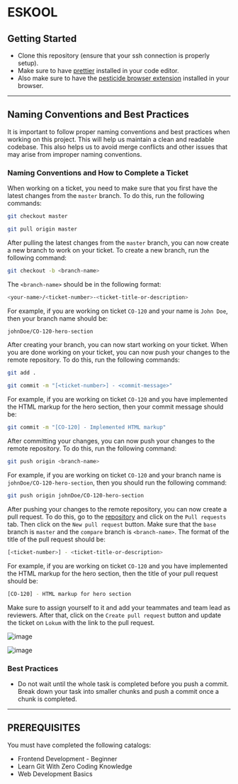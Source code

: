 # ESKOOL

## Getting Started

- Clone this repository (ensure that your ssh connection is properly setup).
- Make sure to have [prettier](https://prettier.io/) installed in your code editor.
- Also make sure to have the [pesticide browser extension](https://chrome.google.com/webstore/detail/pesticide-for-chrome-with/neonnmencpneifkhlmhmfhfiklgjmloi) installed in your browser.

---

## Naming Conventions and Best Practices

It is important to follow proper naming conventions and best practices when working on this project. This will help us maintain a clean and readable codebase. This also helps us to avoid merge conflicts and other issues that may arise from improper naming conventions.

### Naming Conventions and How to Complete a Ticket

When working on a ticket, you need to make sure that you first have the latest changes from the `master` branch. To do this, run the following commands:

```bash
git checkout master

git pull origin master
```

After pulling the latest changes from the `master` branch, you can now create a new branch to work on your ticket. To create a new branch, run the following command:

```bash
git checkout -b <branch-name>
```

The `<branch-name>` should be in the following format:

```bash
<your-name>/<ticket-number>-<ticket-title-or-description>
```

For example, if you are working on ticket `CO-120` and your name is `John Doe`, then your branch name should be:

```bash
johnDoe/CO-120-hero-section
```

After creating your branch, you can now start working on your ticket. When you are done working on your ticket, you can now push your changes to the remote repository. To do this, run the following commands:

```bash
git add .

git commit -m "[<ticket-number>] - <commit-message>"
```

For example, if you are working on ticket `CO-120` and you have implemented the HTML markup for the hero section, then your commit message should be:

```bash
git commit -m "[CO-120] - Implemented HTML markup"
```

After committing your changes, you can now push your changes to the remote repository. To do this, run the following command:

```bash
git push origin <branch-name>
```

For example, if you are working on ticket `CO-120` and your branch name is `johnDoe/CO-120-hero-section`, then you should run the following command:

```bash
git push origin johnDoe/CO-120-hero-section
```

After pushing your changes to the remote repository, you can now create a pull request. To do this, go to the [repository](https://github.com/archis-academy/coral-buy-en-dec) and click on the `Pull requests` tab. Then click on the `New pull request` button. Make sure that the `base` branch is `master` and the `compare` branch is `<branch-name>`. The format of the title of the pull request should be:

```bash
[<ticket-number>] - <ticket-title-or-description>
```

For example, if you are working on ticket `CO-120` and you have implemented the HTML markup for the hero section, then the title of your pull request should be:

```bash
[CO-120] - HTML markup for hero section
```

Make sure to assign yourself to it and add your teammates and team lead as reviewers. After that, click on the `Create pull request` button and update the ticket on `Lokum` with the link to the pull request.

![image](https://github-production-user-asset-6210df.s3.amazonaws.com/71005514/284887226-c89971b5-9ff2-4af9-8576-4cd3683eebb4.png?X-Amz-Algorithm=AWS4-HMAC-SHA256&X-Amz-Credential=AKIAIWNJYAX4CSVEH53A%2F20231122%2Fus-east-1%2Fs3%2Faws4_request&X-Amz-Date=20231122T112553Z&X-Amz-Expires=300&X-Amz-Signature=4107edbd971a284461f6ee6ddb8d6014aa2c7093b4d4f163ba2ff540fb3eddc3&X-Amz-SignedHeaders=host&actor_id=71005514&key_id=0&repo_id=722052755)

![image](https://user-images.githubusercontent.com/71005514/284887977-9bece5e1-ee6b-4ffb-b098-d093ee31a52d.png)

### Best Practices

- Do not wait until the whole task is completed before you push a commit. Break down your task into smaller chunks and push a commit once a chunk is completed.

---

## PREREQUISITES

You must have completed the following catalogs:

- Frontend Development - Beginner
- Learn Git With Zero Coding Knowledge
- Web Development Basics
